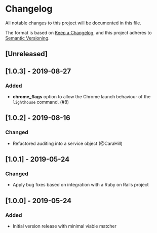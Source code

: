 # Changelog
All notable changes to this project will be documented in this file.

The format is based on [Keep a Changelog](https://keepachangelog.com/en/1.0.0/),
and this project adheres to [Semantic Versioning](https://semver.org/spec/v2.0.0.html).

## [Unreleased]

## [1.0.3] - 2019-08-27
### Added
- **chrome_flags** option to allow the Chrome launch behaviour of the `lighthouse` command. (#8)

## [1.0.2] - 2019-08-16
### Changed
- Refactored auditing into a service object (@CaraHill)

## [1.0.1] - 2019-05-24
### Changed
- Apply bug fixes based on integration with a Ruby on Rails project

## [1.0.0] - 2019-05-24
### Added
- Initial version release with minimal viable matcher
